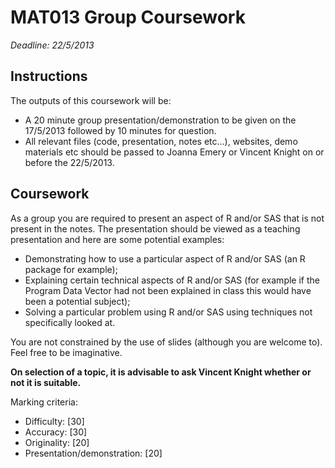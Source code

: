 # MAT013 Group Coursework

*Deadline: 22/5/2013*

## Instructions

The outputs of this coursework will be:

- A 20 minute group presentation/demonstration to be given on the 17/5/2013 followed by 10 minutes for question.
- All relevant files (code, presentation, notes etc...), websites, demo materials etc should be passed to Joanna Emery or Vincent Knight on or before the 22/5/2013.

## Coursework

As a group you are required to present an aspect of R and/or SAS that is not present in the notes. The presentation should be viewed as a teaching presentation and here are some potential examples:

- Demonstrating how to use a particular aspect of R and/or SAS (an R package for example);
- Explaining certain technical aspects of R and/or SAS (for example if the Program Data Vector had not been explained in class this would have been a potential subject);
- Solving a particular problem using R and/or SAS using techniques not specifically looked at.

You are not constrained by the use of slides (although you are welcome to). Feel free to be imaginative.

**On selection of a topic, it is advisable to ask Vincent Knight whether or not it is suitable.**

Marking criteria:

- Difficulty: [30]
- Accuracy: [30]
- Originality: [20]
- Presentation/demonstration: [20]
